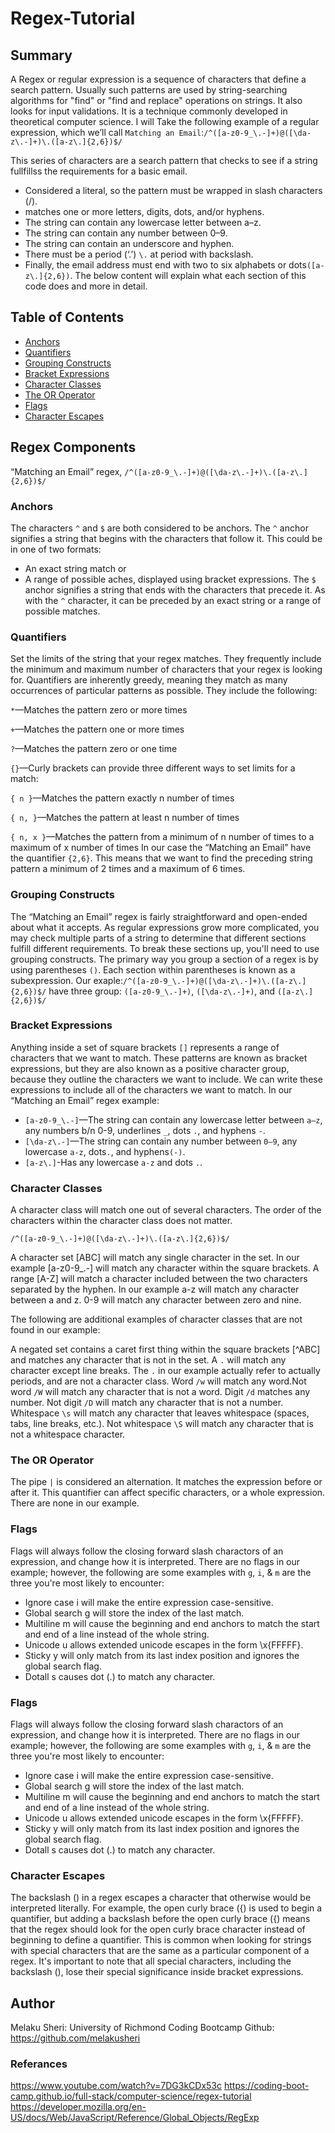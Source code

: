 # Regex-Tutorial
## Summary

A Regex or regular expression is a sequence of characters that define a search pattern. Usually such patterns are used by 
string-searching algorithms for "find" or "find and replace" operations on strings. It also looks for input validations. 
It is a technique commonly developed in theoretical computer science. I will Take the following example of a regular 
expression, which we’ll call `Matching an Email`:`/^([a-z0-9_\.-]+)@([\da-z\.-]+)\.([a-z\.]{2,6})$/`

This series of characters are a search pattern that checks to see if a string fullfillss the requirements for a basic email.
* Considered a literal, so the pattern must be wrapped in slash characters (/).
*  matches one or more letters, digits, dots, and/or hyphens.
* The string can contain any lowercase letter between a–z.
* The string can contain any number between 0–9.
* The string can contain an underscore and hyphen.
* There must be a period (‘.’) `\.` at period with backslash.
* Finally, the email address must end with two to six alphabets or dots`([a-z\.]{2,6})`.
The below content will explain what each section of this code does and more in detail.

## Table of Contents

- [Anchors](#anchors)
- [Quantifiers](#quantifiers)
- [Grouping Constructs](#grouping-constructs)
- [Bracket Expressions](#bracket-expressions)
- [Character Classes](#character-classes)
- [The OR Operator](#the-or-operator)
- [Flags](#flags)
- [Character Escapes](#character-escapes)

## Regex Components

“Matching an Email” regex,
`/^([a-z0-9_\.-]+)@([\da-z\.-]+)\.([a-z\.]{2,6})$/`

### Anchors

The characters `^` and `$` are both considered to be anchors.
The `^` anchor signifies a string that begins with the characters that follow it. This could be in one of two formats:
* An exact string match or
* A range of possible aches, displayed using bracket expressions.
The `$` anchor signifies a string that ends with the characters that precede it. As with the `^` character, it can be preceded 
by an exact string or a range of possible matches.

### Quantifiers

Set the limits of the string that your regex matches. They frequently include the minimum and maximum number
of characters that your regex is looking for.
Quantifiers are inherently greedy, meaning they match as many occurrences of particular patterns as possible. 
They include the following:

`*`—Matches the pattern zero or more times

`+`—Matches the pattern one or more times

`?`—Matches the pattern zero or one time

`{}`—Curly brackets can provide three different ways to set limits for a match:

`{ n }`—Matches the pattern exactly n number of times

`{ n, }`—Matches the pattern at least n number of times

`{ n, x }`—Matches the pattern from a minimum of n number of times to a maximum of x number of times
In our case the “Matching an Email” have the quantifier `{2,6}`. This means that we want to find the 
preceding string pattern a minimum of 2 times and a maximum of 6 times.

### Grouping Constructs

The “Matching an Email” regex is fairly straightforward and open-ended about what it accepts. As regular 
expressions grow more complicated, you may check multiple parts of a string to determine that different 
sections fulfill different requirements. To break these sections up, you'll need to use grouping constructs.
The primary way you group a section of a regex is by using parentheses `()`. Each section within 
parentheses is known as a subexpression. Our exaple:`/^([a-z0-9_\.-]+)@([\da-z\.-]+)\.([a-z\.]{2,6})$/` have 
three group: `([a-z0-9_\.-]+)`, `([\da-z\.-]+)`, and `([a-z\.]{2,6})$/`

### Bracket Expressions

Anything inside a set of square brackets `[]` represents a range of characters that we want to match. These 
patterns are known as bracket expressions, but they are also known as a positive character group, because they 
outline the characters we want to include. We can write these expressions to include all of the characters we want to match.
In our “Matching an Email” regex example:
*  `[a-z0-9_\.-]`—The string can contain any lowercase letter between `a–z`, any numbers b/n 0-9, underlines `_`, dots `.`, 
and hyphens `-`. 
*  `[\da-z\.-]`—The string can contain any number between `0–9`, any lowercase `a-z`, dots`.`, and hyphens`(-)`.
*  `[a-z\.]`-Has any lowercase `a-z` and dots `.`.

### Character Classes

A character class will match one out of several characters. The order of the characters within the character class does not matter.

`/^([a-z0-9_\.-]+)@([\da-z\.-]+)\.([a-z\.]{2,6})$/`

A character set [ABC] will match any single character in the set. In our example [a-z0-9_\.-] will match any character 
within the square brackets. A range [A-Z] will match a character included between the two characters separated by the hyphen. 
In our example a-z will match any character between a and z. 0-9 will match any character between zero and nine.

The following are additional examples of character classes that are not found in our example:

A negated set contains a caret first thing within the square brackets [^ABC] and matches any character that is not in the set.
A `.` will match any character except line breaks. The `.` in our example actually refer to actually periods, 
and are not a character class.
Word `/w` will match any word.Not word `/W` will match any character that is not a word.
Digit `/d` matches any number.
Not digit `/D` will match any character that is not a number.
Whitespace `\s` will match any character that leaves whitespace (spaces, tabs, line breaks, etc.).
Not whitespace `\S` will match any character that is not a whitespace character.

### The OR Operator

The pipe `|` is considered an alternation. It matches the expression before or after it. This quantifier can affect specific characters, 
or a whole expression. There are none in our example.

### Flags

Flags will always follow the closing forward slash charactors of an expression, and change how it is interpreted.
There are no flags in our example; however, the following are some examples with `g`, `i`, & `m` are the three you're most 
likely to encounter:
* Ignore case i will make the entire expression case-sensitive.
* Global search g will store the index of the last match.
* Multiline m will cause the beginning and end anchors to match the start and end of a line instead of the whole string.
* Unicode u allows extended unicode escapes in the form \x{FFFFF}.
* Sticky y will only match from its last index position and ignores the global search flag.
* Dotall s causes dot (.) to match any character.


### Flags

Flags will always follow the closing forward slash charactors of an expression, and change how it is interpreted.
There are no flags in our example; however, the following are some examples with `g`, `i`, & `m` are the three you're most 
likely to encounter:
* Ignore case i will make the entire expression case-sensitive.
* Global search g will store the index of the last match.
* Multiline m will cause the beginning and end anchors to match the start and end of a line instead of the whole string.
* Unicode u allows extended unicode escapes in the form \x{FFFFF}.
* Sticky y will only match from its last index position and ignores the global search flag.
* Dotall s causes dot (.) to match any character.

### Character Escapes 

The backslash (\) in a regex escapes a character that otherwise would be interpreted literally. For example, the open curly brace ({) 
is used to begin a quantifier, but adding a backslash before the open curly brace (\{) means that the regex should look for the open 
curly brace character instead of beginning to define a quantifier. This is common when looking for strings with special characters that
are the same as a particular component of a regex. It's important to note that all special characters, including the backslash (\), 
lose their special significance inside bracket expressions.

## Author

Melaku Sheri: University of Richmond Coding Bootcamp 
Github: https://github.com/melakusheri
### Referances

https://www.youtube.com/watch?v=7DG3kCDx53c
https://coding-boot-camp.github.io/full-stack/computer-science/regex-tutorial
https://developer.mozilla.org/en-US/docs/Web/JavaScript/Reference/Global_Objects/RegExp

